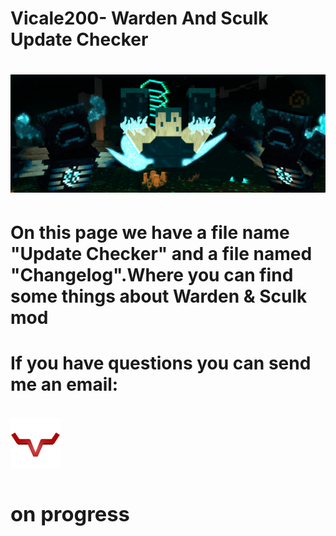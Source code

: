 <!DOCTYPE html>
<html lang="us">
<head>
    <meta charset="UTF-8">
    <meta name="viewport" content="width=device-width, initial-scale=1.0">
    <meta http-equiv="X-UA-Compatible" content="ie=edge">
    <h1>Vicale200- Warden And Sculk Update Checker<h1>
        <img src="img/warden_logo_curseforge.png" alt="">
    <link rel="stylesheet" href="css/estilos.css">
    <link href="https://fonts.googleapis.com/css2?family=Teko&display=swap" rel="stylesheet">
</head>
<body>
    <main>
        <section class="contenido-descripcion">
            <h4>On this page we have a file name "Update Checker" and a file named "Changelog".Where you can find some things about Warden & Sculk mod<h4>
        </section>
        <section class="correo-direccion">
            <h4>If you have questions you can send me an email:</h4>
            <div class="imagen-acercade">
                <img src="img/logowebvicale.png" alt="">
                 <div class="correo-dudas">
                     <h3>on progress</h3>
                 </div>
            </div>
        </section>
    </main>
</body>
</html>
